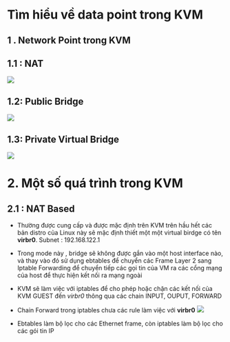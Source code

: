 
# Tìm hiểu về data point trong KVM


## 1 . Network Point trong  KVM


## 1.1 : NAT 
![](https://imgur.com/kPSgO41.png)

  


## 1.2: Public Bridge
![](https://imgur.com/tUvjhFh.png)


## 1.3: Private Virtual Bridge

![](https://imgur.com/DveTFSF.png)

# 2. Một số quá trình trong KVM


## 2.1 : NAT Based
-  Thường được cung cấp và được mặc định trên KVM trên hầu hết các bản distro của Linux
này sẽ mặc định thiết một một virtual birdge có tên **virbr0**. Subnet : 192.168.122.1
- Trong mode này , bridge sẽ không được gắn vào một host interface nào, và thay vào đó sử dụng ebtables để chuyển các Frame  Layer 2 sang Iptable Forwarding để chuyển tiếp các gọi tin của VM ra các cổng mạng của host để thực hiện kết nối ra mạng ngoài
- KVM sẽ làm việc với iptables để cho phép hoặc chặn các kết nối của KVM GUEST đến *virbr0* thông qua các chain INPUT, OUPUT, FORWARD

- Chain Forward trong iptables chưa các rule làm việc với **virbr0**
![](https://i.imgur.com/lR1ffPP.png)

- Ebtables làm bộ lọc cho các Ethernet frame, còn iptables làm bộ lọc cho các gói tin IP 

